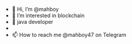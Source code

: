 - 👋 Hi, I’m @mahboy
- 👀 I’m interested in blockchain
- 🌱 java developer
-
- 📫 How to reach me @mahboy47 on Telegram

